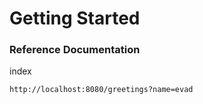 # Getting Started

### Reference Documentation

index 
```http request
http://localhost:8080/greetings?name=evad
```